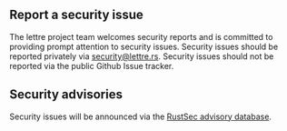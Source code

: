 ## Report a security issue

The lettre project team welcomes security reports and is committed to providing prompt attention to security issues.
Security issues should be reported privately via [security@lettre.rs](mailto:security@lettre.rs). Security issues
should not be reported via the public Github Issue tracker.

## Security advisories

Security issues will be announced via the [RustSec advisory database](https://github.com/RustSec/advisory-db).
